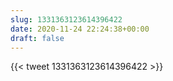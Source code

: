 ```yaml
---
slug: 1331363123614396422
date: 2020-11-24 22:24:38+00:00
draft: false
---
```


{{< tweet 1331363123614396422 >}}

